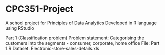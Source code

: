 # CPC351-Project
A school project for Principles of Data Analytics
Developed in R language using RStudio

Part 1 (Classification problem)
Problem statement: Categorising the customers into the segments - consumer, corporate, home office
File: Part 1.R
Dataset: Electronic-store-sales-details.xls
